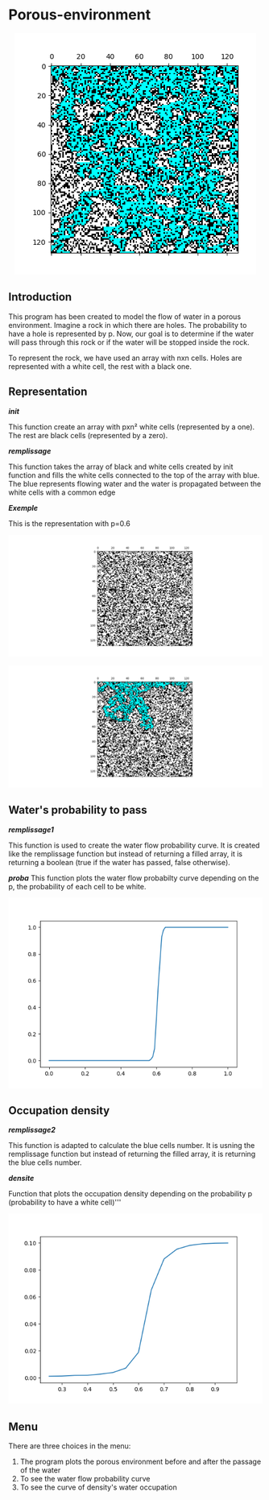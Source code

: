 # Porous-environment

<p align="center"><img src="Picture/Introduction.png"></p align="center">

## Introduction

This program has been created to model the flow of water in a porous environment. Imagine a rock in which there are holes. The probability to have a hole is represented by p. Now, our goal is to determine if the water will pass through this rock or if the water will be stopped inside the rock.

To represent the rock, we have used an array with nxn cells. Holes are represented with a white cell, the rest with a black one.

## Representation
***init***

This function create an array with pxn² white cells (represented by a one). The rest are black cells (represented by a zero).

***remplissage***

This function takes the array of black and white cells created by init function and fills the white cells connected to the top of the array with blue. The blue represents flowing water and the water is propagated between the white cells with a common edge

***Exemple***

This is the representation with p=0.6

<p align="center"><img src="Picture/p=0,6 before.png"></p align="center">
<p align="center"><img src="Picture/p=0,6 after.png"></p align="center">


##  Water's probability to pass

***remplissage1***

This function is used to create the water flow probability curve. It is created like the remplissage function but instead of returning a filled array, it is returning a boolean (true if the water has passed, false otherwise).

***proba***
This function plots the water flow probabilty curve depending on the p, the probability of each cell to be white.

<p align="center"><img src="Picture/probability_curve.png"></p align="center">


## Occupation density

***remplissage2*** 

This function is adapted to calculate the blue cells number. It is usning the remplissage function but instead of returning the filled array, it is returning the blue cells number.

***densite*** 

Function that plots the occupation density depending on the probability p (probability to have a white cell)'''

<p align="center"><img src="Picture/density.png"></p align="center">
 
## Menu

There are three choices in the menu:

 1. The program plots the porous environment before and after the passage of the water 
 2. To see the water flow probability curve
 3. To see the curve of density's water occupation

